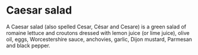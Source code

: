 # Caesar salad

A Caesar salad (also spelled Cesar, César and Cesare) is 
a green salad of romaine lettuce and croutons dressed with 
lemon juice (or lime juice), olive oil, eggs, Worcestershire sauce,
anchovies, garlic, Dijon mustard, Parmesan and black pepper.

